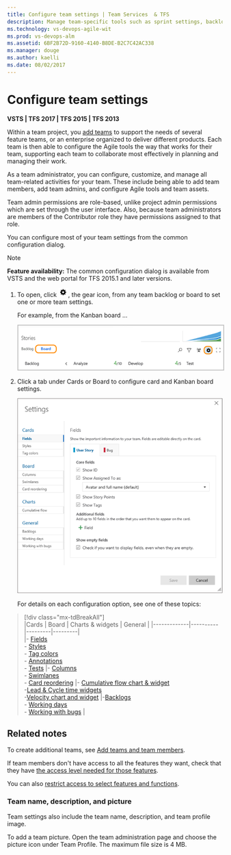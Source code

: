 ```yaml
---
title: Configure team settings | Team Services  & TFS 
description: Manage team-specific tools such as sprint settings, backlogs, Kanban boards, and more as well as add team administrators 
ms.technology: vs-devops-agile-wit
ms.prod: vs-devops-alm
ms.assetid: 6BF2B72D-9160-4140-B8DE-B2C7C42AC338  
ms.manager: douge
ms.author: kaelli
ms.date: 08/02/2017
---
```


# Configure team settings 


<b>VSTS | TFS 2017 | TFS 2015 | TFS 2013</b> 

<!--- Still needs work, versioning, and other team settings from the admin context, add something about something, team-specific widgets--> 

<a id="team-settings"></a>

Within a team project, you [add teams](multiple-teams.md) to support the needs of several feature teams, or an enterprise organized to deliver different products. Each team is then able to configure the Agile tools the way that works for their team, supporting each team to collaborate most effectively in planning and managing their work.  

As a team administrator, you can configure, customize, and manage all team-related activities for your team. These include being able to add team members, add team admins, and configure Agile tools and team assets. 

Team admin permissions are role-based, unlike project admin permissions which are set through the user interface. Also, because team administrators are members of the Contributor role they have permissions assigned to that role.  

You can configure most of your team settings from the common configuration dialog. 

> [!NOTE]
> **Feature availability:** The common configuration dialog is available from VSTS and the web portal for TFS 2015.1 and later versions.  

1. To open, click ![gear icon](../_img/icons/team-settings-gear-icon.png), the gear icon, from any team backlog or board to set one or more team settings.  

	For example, from the Kanban board ...  

	<img src="../customize/_img/kanban-card-customize-open-settings.png" alt="Kanban board, open common configuration settings" style="border: 2px solid #C3C3C3;" /><br/>  

2. Click a tab under Cards or Board to configure card and Kanban board settings.  

	![Common configuration dialog team settings](_img/manage-team-assets-common-configuration-dialog.png)

	For details on each configuration option, see one of these topics:  


> [!div class="mx-tdBreakAll"]  
> |Cards  | Board  | Charts & widgets |  General  | 
> |-------------|----------|---------|---------|   
> |- [Fields](../customize/customize-cards.md)<br/>- [Styles](../customize/customize-cards.md#style-rule)<br/>- [Tag colors](../customize/customize-cards.md#color-tags)<br/>- [Annotations](../customize/customize-cards.md#annotations)<br/>- [Tests](../customize/customize-cards.md#tests) |- [Columns](../kanban/add-columns.md)<br/>- [Swimlanes](../kanban/expedite-work.md)<br/>- [Card reordering](../customize/reorder-cards.md) |- [Cumulative flow chart & widget](../../report/guidance/cumulative-flow.md#configure)<br/> -[Lead & Cycle time widgets](../../report/guidance/cycle-time-and-lead-time.md)<br/> -[Velocity chart and widget](../../report/guidance/team-velocity.md) |-[Backlogs](../customize/select-backlog-navigation-levels.md)<br/>- [Working days](../kanban/expedite-work.md)<br/>- [Working with bugs](../customize/show-bugs-on-backlog.md) |


## Related notes 

To create additional teams, see [Add teams and team members](multiple-teams.md).  

If team members don't have access to all the features they want, check that they have [the access level needed for those features](../../security/change-access-levels.md).  

You can also [restrict access to select features and functions](../../accounts/restrict-access-tfs.md).


### Team name, description, and picture

Team settings also include the team name, description, and team profile image.  

To add a team picture. Open the team administration page and choose the picture icon under Team Profile. The maximum file size is 4 MB. 




